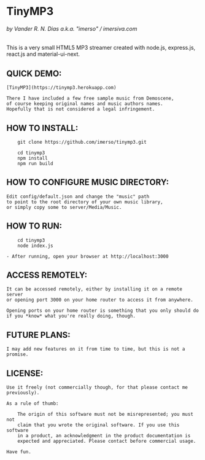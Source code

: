 # TinyMP3
###### by Vander R. N. Dias a.k.a. "imerso" / imersiva.com

This is a very small HTML5 MP3 streamer created with node.js, express.js, react.js and material-ui-next.

## QUICK DEMO:

	[TinyMP3](https://tinymp3.herokuapp.com)

	There I have included a few free sample music from Demoscene,
	of course keeping original names and music authors names.
	Hopefully that is not considered a legal infringement.

## HOW TO INSTALL:

```
	git clone https://github.com/imerso/tinymp3.git

	cd tinymp3
	npm install
	npm run build
```

## HOW TO CONFIGURE MUSIC DIRECTORY:

	Edit config/default.json and change the "music" path
	to point to the root directory of your own music library,
	or simply copy some to server/Media/Music.

## HOW TO RUN:

```
	cd tinymp3
	node index.js
```

	- After running, open your browser at http://localhost:3000

## ACCESS REMOTELY:

	It can be accessed remotely, either by installing it on a remote server
	or opening port 3000 on your home router to access it from anywhere.

	Opening ports on your home router is something that you only should do
	if you *know* what you're really doing, though.

## FUTURE PLANS:

	I may add new features on it from time to time, but this is not a promise.

## LICENSE:

	Use it freely (not commercially though, for that please contact me previously).

	As a rule of thumb:

		The origin of this software must not be misrepresented; you must not
		claim that you wrote the original software. If you use this software
		in a product, an acknowledgment in the product documentation is
		expected and appreciated. Please contact before commercial usage.

	Have fun.


